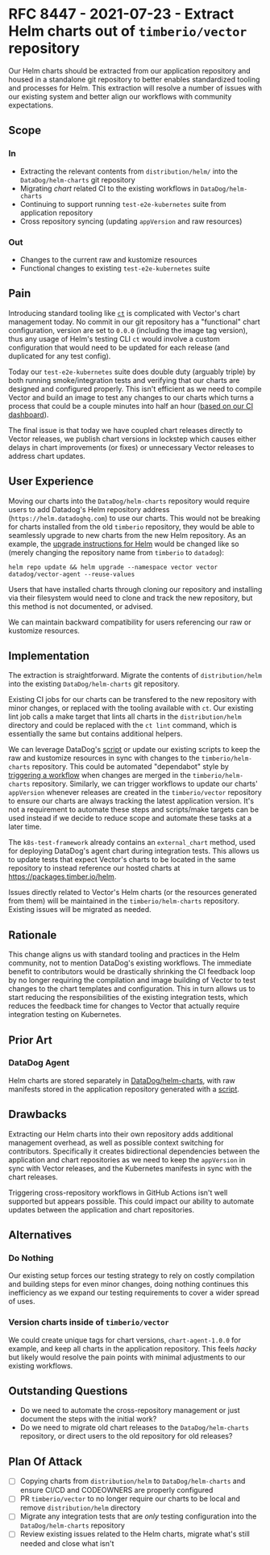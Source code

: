 # RFC 8447 - 2021-07-23 - Extract Helm charts out of `timberio/vector` repository

Our Helm charts should be extracted from our application repository and housed in a standalone git repository to better
enables standardized tooling and processes for Helm. This extraction will resolve a number of issues with our existing
system and better align our workflows with community expectations.

## Scope

### In

- Extracting the relevant contents from `distribution/helm/` into the `DataDog/helm-charts` git repository
- Migrating _chart_ related CI to the existing workflows in `DataDog/helm-charts`
- Continuing to support running `test-e2e-kubernetes` suite from application repository
- Cross repository syncing (updating `appVersion` and raw resources)

### Out

- Changes to the current raw and kustomize resources
- Functional changes to existing `test-e2e-kubernetes` suite

## Pain

Introducing standard tooling like [`ct`](https://github.com/helm/chart-testing) is complicated with Vector's chart management
today. No commit in our git repository has a "functional" chart configuration, version are set to `0.0.0` (including the image
tag version), thus any usage of Helm's testing CLI `ct` would involve a custom configuration that would need to be updated for
each release (and duplicated for any test config).

Today our `test-e2e-kubernetes` suite does double duty (arguably triple) by both running smoke/integration tests and verifying
that our charts are designed and configured properly. This isn't efficient as we need to compile Vector and build an image to
test any changes to our charts which turns a process that could be a couple minutes into half an hour ([based on our CI dashboard](https://app.datadoghq.com/metric/explorer?from_ts=1627251689494&to_ts=1627445043208&live=false&tile_size=l&exp_metric=gh.actions.workflow_job.execution_secs.99percentile&exp_scope=conclusion%3Asuccess%2Cworkflow%3Ak8s_e2e_suite&exp_group=workflow&exp_agg=max&exp_row_type=metric#workflow:test_suite)).

The final issue is that today we have coupled chart releases directly to Vector releases, we publish chart versions in lockstep
which causes either delays in chart improvements (or fixes) or unnecessary Vector releases to address chart updates.

## User Experience

Moving our charts into the `DataDog/helm-charts` repository would require users to add Datadog's Helm repository address
(`https://helm.datadoghq.com`) to use our charts. This would not be breaking for charts installed from the old `timberio` repository,
they would be able to seamlessly upgrade to new charts from the new Helm repository. As an example, the [upgrade instructions for Helm](https://vector.dev/docs/setup/installation/package-managers/helm/#management)
would be changed like so (merely changing the repository name from `timberio` to `datadog`):

```shell
helm repo update && helm upgrade --namespace vector vector datadog/vector-agent --reuse-values
```

Users that have installed charts through cloning our repository and installing via their filesystem would need to clone and track
the new repository, but this method is not documented, or advised.

We can maintain backward compatibility for users referencing our raw or kustomize resources.

## Implementation

The extraction is straightforward. Migrate the contents of `distribution/helm` into the existing `DataDog/helm-charts` git repository.

Existing CI jobs for our charts can be transfered to the new repository with minor changes, or replaced with the tooling available
with `ct`. Our existing lint job calls a make target that lints all charts in the `distribution/helm` directory and could be replaced
with the `ct lint` command, which is essentially the same but contains additional helpers.

We can leverage DataDog's [script](https://github.com/DataDog/datadog-agent/blob/main/Dockerfiles/manifests/generate.sh) or update our
existing scripts to keep the raw and kustomize resources in sync with changes to the `timberio/helm-charts` repository. This could be
automated "dependabot" style by [triggering a workflow](https://docs.github.com/en/actions/reference/events-that-trigger-workflows#manual-events)
when changes are merged in the `timberio/helm-charts` repository. Similarly, we can trigger workflows to update our charts' `appVersion`
whenever releases are created in the `timberio/vector` repository to ensure our charts are always tracking the latest application version.
It's not a requirement to automate these steps and scripts/make targets can be used instead if we decide to reduce scope and automate
these tasks at a later time.

The `k8s-test-framework` already contains an `external_chart` method, used for deploying DataDog's agent chart during integration tests.
This allows us to update tests that expect Vector's charts to be located in the same repository to instead reference our hosted charts
at https://packages.timber.io/helm.

Issues directly related to Vector's Helm charts (or the resources generated from them) will be maintained in the `timberio/helm-charts`
repository. Existing issues will be migrated as needed.

## Rationale

This change aligns us with standard tooling and practices in the Helm community, not to mention DataDog's existing workflows. The
immediate benefit to contributors would be drastically shrinking the CI feedback loop by no longer requiring the compilation and image
building of Vector to test changes to the chart templates and configuration. This in turn allows us to start reducing the responsibilities
of the existing integration tests, which reduces the feedback time for changes to Vector that actually require integration testing on Kubernetes.

## Prior Art

### DataDog Agent

Helm charts are stored separately in [DataDog/helm-charts](https://github.com/DataDog/helm-charts), with raw manifests
stored in the application repository generated with a [script](https://github.com/DataDog/datadog-agent/blob/main/Dockerfiles/manifests/generate.sh).

## Drawbacks

Extracting our Helm charts into their own repository adds additional management overhead, as well as possible context
switching for contributors. Specifically it creates bidirectional dependencies between the application and chart repositories
as we need to keep the `appVersion` in sync with Vector releases, and the Kubernetes manifests in sync with the chart releases.

Triggering cross-repository workflows in GitHub Actions isn't well supported but appears possible. This could impact our
ability to automate updates between the application and chart repositories.

## Alternatives

### Do Nothing

Our existing setup forces our testing strategy to rely on costly compilation and building steps for even minor changes,
doing nothing continues this inefficiency as we expand our testing requirements to cover a wider spread of uses.

### Version charts inside of `timberio/vector`

We could create unique tags for chart versions, `chart-agent-1.0.0` for example, and keep all charts in the application
repository. This feels _hacky_ but likely would resolve the pain points with minimal adjustments to our existing workflows.

## Outstanding Questions

- Do we need to automate the cross-repository management or just document the steps with the initial work?
- Do we need to migrate old chart releases to the `DataDog/helm-charts` repository, or direct users to the old repository for old releases?

## Plan Of Attack

- [ ] Copying charts from `distribution/helm` to `DataDog/helm-charts` and ensure CI/CD and CODEOWNERS are properly configured
- [ ] PR `timberio/vector` to no longer require our charts to be local and remove `distribution/helm` directory
- [ ] Migrate any integration tests that are _only_ testing configuration into the `DataDog/helm-charts` repository
- [ ] Review existing issues related to the Helm charts, migrate what's still needed and close what isn't
